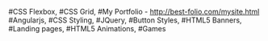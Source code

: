 
#CSS Flexbox,
#CSS Grid,
#My Portfolio - http://best-folio.com/mysite.html
#Angularjs,
#CSS Styling,
#JQuery,
#Button Styles,
#HTML5 Banners,
#Landing pages,
#HTML5 Animations,
#Games
